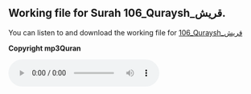 
## Working file for Surah 106_Quraysh_قريش.

You can listen to and download the working file for [106_Quraysh_قريش](https://server9.mp3quran.net/huthifi_qalon/106.mp3)

**Copyright mp3Quran**

<audio controls src="https://server9.mp3quran.net/huthifi_qalon/106.mp3"></audio>
